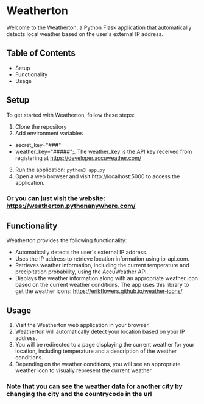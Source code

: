 # Weatherton

Welcome to the Weatherton, a Python Flask application that automatically detects local weather based on the user's external IP address.

## Table of Contents
- Setup
- Functionality
- Usage

## Setup
To get started with Weatherton, follow these steps:
1. Clone the repository
2. Add environment variables
 - secret_key="###"
 - weather_key="#####";. The weather_key is the API key received from registering at https://developer.accuweather.com/
3. Run the application: `python3 app.py`
4. Open a web browser and visit http://localhost:5000 to access the application.

### Or you can just visit the website: https://weatherton.pythonanywhere.com/
## Functionality
Weatherton provides the following functionality:
- Automatically detects the user's external IP address.
- Uses the IP address to retrieve location information using ip-api.com.
- Retrieves weather information, including the current temperature and precipitation probability, using the AccuWeather API.
- Displays the weather information along with an appropriate weather icon based on the current weather conditions. The app uses this library to get the weather icons: https://erikflowers.github.io/weather-icons/

## Usage
1. Visit the Weatherton web application in your browser.
2. Weatherton will automatically detect your location based on your IP address.
3. You will be redirected to a page displaying the current weather for your location, including temperature and a description of the weather conditions.
4. Depending on the weather conditions, you will see an appropriate weather icon to visually represent the current weather.
### Note that you can see the weather data for another city by changing the city and the countrycode in the url
